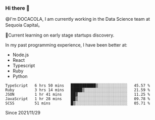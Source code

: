 ### Hi there 👋

<!--
**fengliu222/fengliu222** is a ✨ _special_ ✨ repository because its `README.md` (this file) appears on your GitHub profile.

Here are some ideas to get you started:

- 🔭 I’m currently working on ...
- 🌱 I’m currently learning ...
- 👯 I’m looking to collaborate on ...
- 🤔 I’m looking for help with ...
- 💬 Ask me about ...
- 📫 How to reach me: ...
- 😄 Pronouns: ...
- ⚡ Fun fact: ...
-->

😄I'm DOCACOLA, I am currently working in the Data Science team at Sequoia Capital。

🌱Current learning on early stage startups discovery.

In my past programming experience, I have been better at:
- Node.js
- React
- Typescript
- Ruby
- Python



<!--START_SECTION:waka-->
```text
TypeScript   6 hrs 50 mins   ███████████▒░░░░░░░░░░░░░   45.57 % 
Ruby         3 hrs 14 mins   █████▒░░░░░░░░░░░░░░░░░░░   21.59 % 
JSON         1 hr 41 mins    ██▓░░░░░░░░░░░░░░░░░░░░░░   11.25 % 
JavaScript   1 hr 28 mins    ██▒░░░░░░░░░░░░░░░░░░░░░░   09.78 % 
SCSS         51 mins         █▒░░░░░░░░░░░░░░░░░░░░░░░   05.71 % 
```
<!--END_SECTION:waka-->
Since 2021/11/29
